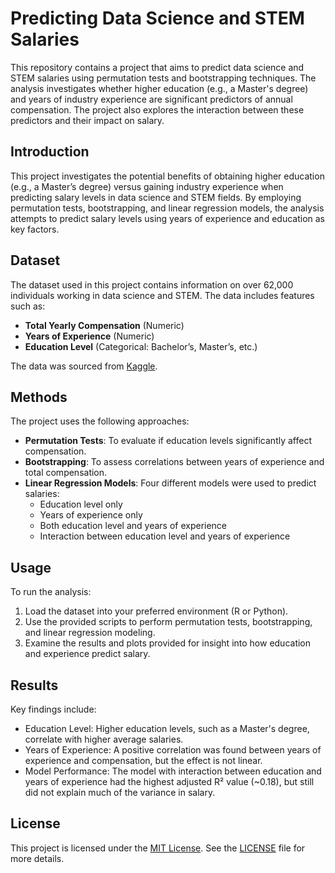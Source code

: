 # Predicting Data Science and STEM Salaries

This repository contains a project that aims to predict data science and STEM salaries using permutation tests and bootstrapping techniques. The analysis investigates whether higher education (e.g., a Master's degree) and years of industry experience are significant predictors of annual compensation. The project also explores the interaction between these predictors and their impact on salary.

## Introduction

This project investigates the potential benefits of obtaining higher education (e.g., a Master’s degree) versus gaining industry experience when predicting salary levels in data science and STEM fields. By employing permutation tests, bootstrapping, and linear regression models, the analysis attempts to predict salary levels using years of experience and education as key factors.

## Dataset

The dataset used in this project contains information on over 62,000 individuals working in data science and STEM. The data includes features such as:
- **Total Yearly Compensation** (Numeric)
- **Years of Experience** (Numeric)
- **Education Level** (Categorical: Bachelor’s, Master’s, etc.)

The data was sourced from [Kaggle](https://www.kaggle.com/datasets/jackogozaly/data-science-and-stem-salaries).

## Methods

The project uses the following approaches:
- **Permutation Tests**: To evaluate if education levels significantly affect compensation.
- **Bootstrapping**: To assess correlations between years of experience and total compensation.
- **Linear Regression Models**: Four different models were used to predict salaries:
  - Education level only
  - Years of experience only
  - Both education level and years of experience
  - Interaction between education level and years of experience

## Usage

To run the analysis:

1. Load the dataset into your preferred environment (R or Python).
2. Use the provided scripts to perform permutation tests, bootstrapping, and linear regression modeling.
3. Examine the results and plots provided for insight into how education and experience predict salary.

## Results

Key findings include:

- Education Level: Higher education levels, such as a Master's degree, correlate with higher average salaries.
- Years of Experience: A positive correlation was found between years of experience and compensation, but the effect is not linear.
- Model Performance: The model with interaction between education and years of experience had the highest adjusted R² value (~0.18), but still did not explain much of the variance in salary.

## License
This project is licensed under the [MIT License](./LICENSE). See the [LICENSE](./LICENSE) file for more details.
